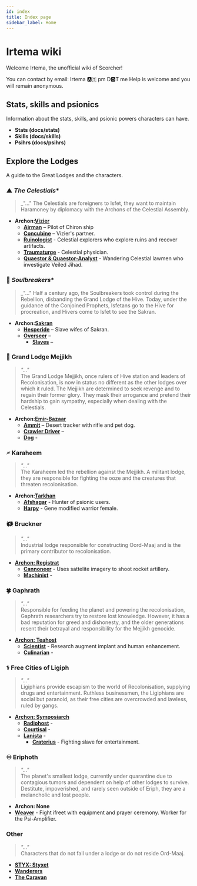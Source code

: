 ```yaml
---
id: index
title: Index page
sidebar_label: Home
---
```


# Irtema wiki

Welcome Irtema, the unofficial wiki of Scorcher!

You can contact by email: Irtema 🅰️🇹 pm D🅾️T me
Help is welcome and you will remain anonymous.

## Stats, skills and psionics
Information about the stats, skills, and psionic powers characters can have.
- **Stats (docs/stats)**
- **Skills (docs/skills)**
- **Psihrs (docs/psihrs)**

## Explore the Lodges
A guide to the Great Lodges and the characters.

### ▲ *The Celestials**
> _"..."
The Celestials are foreigners to Isfet, they want to maintain Haramoney by diplomacy with the Archons of the Celestial Assembly.

- **Archon:[Vizier](./vizier)**
  - **[Airman](./airman)** – Pilot of Chiron ship
  - **[Concubine](docs/celestial/concubine)** – Vizier's partner.
  - **[Ruinologist](./ruinologist)** - Celestial explorers who explore ruins and recover artifacts.
  - **[Traumaturge](./traumaturge)** - Celestial physician.
  - **[Quaestor & Quaestor-Analyst](./quaestor)** - Wandering Celestial lawmen who investigate Veiled Jihad.

### 🌌 *Soulbreakers**
> _"..."
Half a century ago, the Soulbreakers took control during the Rebellion, disbanding the Grand Lodge of the Hive.
Today, under the guidance of the Conjoined Prophets, Isfetans go to the Hive for procreation, and Hivers come to Isfet to see the Sakran.

- **Archon:[Sakran](./sakran)**
  - **[Hesperide](./hesperide)** – Slave wifes of Sakran.
  - **[Overseer](./overseer)** – 
	- **[Slaves](./slaves)** – 

### 🥨 **Grand Lodge Mejjikh**
> _"..."_  
The Grand Lodge Mejjikh, once rulers of Hive station and leaders of Recolonisation, is now in status no different as the other lodges over which it ruled.
The Mejjikh are determined to seek revenge and to regain their former glory.
They mask their arrogance and pretend their hardship to gain sympathy, especially when dealing with the Celestials.

- **Archon:[Emir-Bazaar](./emir-bazaar)**
  - **[Ammit](./ammit)** – Desert tracker with rifle and pet dog.
  - **[Crawler Driver](./driver)** –  
  - **[Dog](./dog)** - 

### 🗲 **Karaheem**
> _"..."_  
The Karaheem led the rebellion against the Mejjikh. 
A militant lodge, they are responsible for fighting the ooze and the creatures that threaten recolonisation.

- **Archon:[Tarkhan](./tarkhan)**
  - **[Afshagar](./afshagar)** - Hunter of psionic users.
  - **[Harpy](docs/karaheem/harpy)** - Gene modified warrior female.
	

### 🗱 **Bruckner**
> _"..."_  
Industrial lodge responsible for constructing Oord-Maaj and is the primary contributor to recolonisation.

- **[Archon: Registrat](./registrat)**
  - **[Cannoneer](./cannoneer)** - Uses sattelite imagery to shoot rocket artillery.
  - **[Machinist](./machinist)** -  
  
### 🍀 **Gaphrath**
> _"..."_  
Responsible for feeding the planet and powering the recolonisation, Gaphrath researchers try to restore lost knowledge. 
However, it has a bad reputation for greed and dishonesty, and the older generations resent their betrayal and responsibility for the Mejjikh genocide.

- **[Archon: Teahost](./teahost)**
  - **[Scientist](./scientist)** - Research augment implant and human enhancement.
  - **[Culinarian](./culinarian)** - 

### ⚕️ **Free Cities of Ligiph**
> _"..."_  
Ligiphians provide escapism to the world of Recolonisation, supplying drugs and entertainment.
Ruthless businessmen, the Ligiphians are social but paranoid, as their free cities are overcrowded and lawless, ruled by gangs.

- **[Archon: Symposiarch](./symposiarch)**
  - **[Radiohost](./radiohost)** - 
  - **[Courtisal](./courtisal)** - 
  - **[Lanista](./lanista)** - 
	- **[Craterius](./craterius)** - Fighting slave for entertainment.

### ♾️ **Eriphoth**
> _"..."_  
The planet's smallest lodge, currently under quarantine due to contagious tumors and dependent on help of other lodges to survive.
Destitute, impoverished, and rarely seen outside of Eriph, they are a melancholic and lost people.

- **Archon: None**
- **[Weaver](./weaver)** - Fight ifreet with equipment and prayer ceremony. Worker for the Psi-Amplifier.

### **Other**
> _"..."_  
Characters that do not fall under a lodge or do not reside Ord-Maaj.

- **[STYX: Styxet](./styx)**
- **[Wanderers](./wanderer)**
- **[The Caravan](./caravan)**